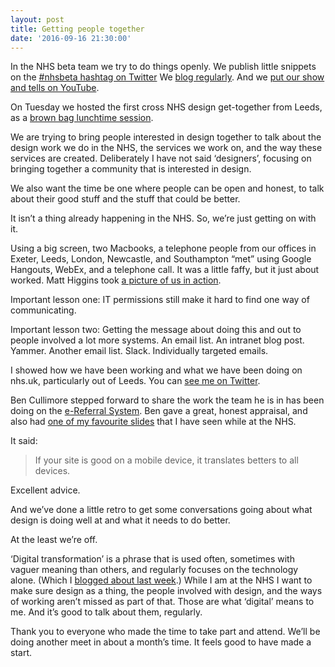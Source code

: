 ```yaml
---
layout: post
title: Getting people together
date: '2016-09-16 21:30:00'
---
```

In the NHS beta team we try to do things openly. We publish little snippets on the [#nhsbeta hashtag on Twitter](https://twitter.com/search?f=tweets&vertical=default&q=%23nhsbeta&src=typd) We [blog regularly](http://transformation.blog.nhs.uk). And we [put our show and tells on YouTube](https://www.youtube.com/channel/UC2PdPblHK2OE5UossmD88YQ).

On Tuesday we hosted the first cross NHS design get-together from Leeds, as a [brown bag lunchtime session](http://www.investopedia.com/terms/b/brown-bag-meeting.asp).

We are trying to bring people interested in design together to talk about the design work we do in the NHS, the services we work on, and the way these services are created. Deliberately I have not said ‘designers’, focusing on bringing together a community that is interested in design.

We also want the time be one where people can be open and honest, to talk about their good stuff and the stuff that could be better.

It isn’t a thing already happening in the NHS. So, we’re just getting on with it.

Using a big screen, two Macbooks, a telephone people from our offices in Exeter, Leeds, London, Newcastle, and Southampton “met” using Google Hangouts, WebEx, and a telephone call. It was a little faffy, but it just about worked. Matt Higgins took [a picture of us in action](https://twitter.com/matsquatch_11/status/775974922254487552).

Important lesson one: IT permissions still make it hard to find one way of communicating.

Important lesson two: Getting the message about doing this and out to people involved a lot more systems. An email list. An intranet blog post. Yammer. Another email list. Slack. Individually targeted emails.

I showed how we have been working and what we have been doing on nhs.uk, particularly out of Leeds. You can [see me on Twitter](https://twitter.com/Hamtweets/status/775659260843847680).

Ben Cullimore stepped forward to share the work the team he is in has been doing on the [e-Referral System](http://digital.nhs.uk/referrals). Ben gave a great, honest appraisal, and also had [one of my favourite slides](https://twitter.com/Hamtweets/status/775665856181309440) that I have seen while at the NHS.

It said:

> If your site is good on a mobile device, it translates betters to all devices.

Excellent advice.

And we’ve done a little retro to get some conversations going about what design is doing well at and what it needs to do better.

At the least we’re off.

‘Digital transformation’ is a phrase that is used often, sometimes with vaguer meaning than others, and regularly focuses on the technology alone. (Which I [blogged about last week](/my-problem-with-digital-transformation).) While I am at the NHS I want to make sure design as a thing, the people involved with design, and the ways of working aren’t missed as part of that. Those are what ‘digital’ means to me. And it’s good to talk about them, regularly.

Thank you to everyone who made the time to take part and attend. We’ll be doing another meet in about a month’s time. It feels good to have made a start.
